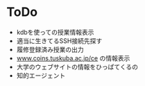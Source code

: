 ToDo
====
- kdbを使っての授業情報表示
- 適当に生きてるSSH接続先探す
- 履修登録済み授業の出力
- www.coins.tuskuba.ac.jp/ce の情報表示
- 大学のウェブサイトの情報をひっぱてくるの
- 知的エージェント
